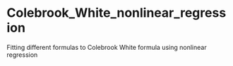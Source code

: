 # Colebrook_White_nonlinear_regression
Fitting different formulas to Colebrook White formula using nonlinear regression
